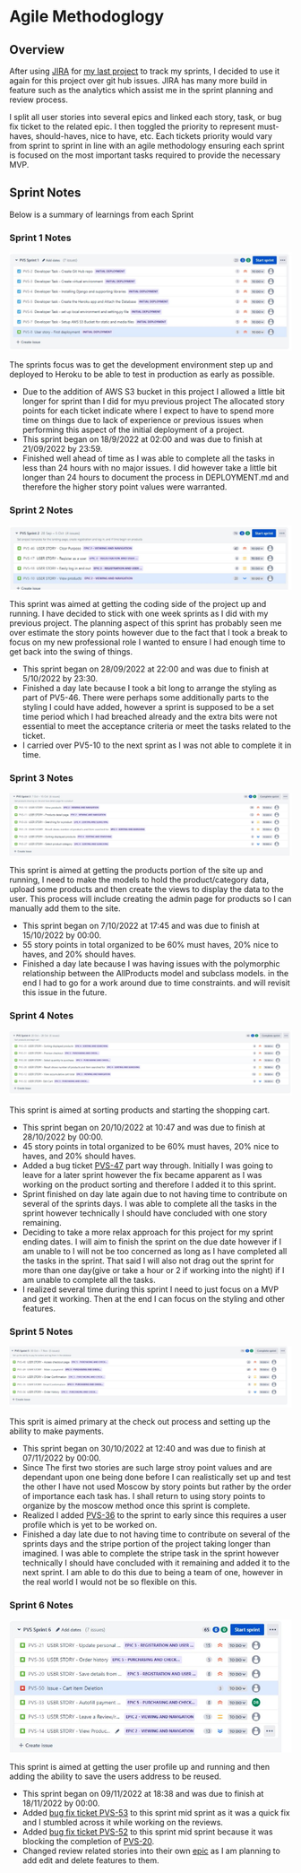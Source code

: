 # Agile Methodoglogy

## Overview

After using [JIRA](https://dnlbowers.atlassian.net/jira/software/projects/PVS/boards/5/roadmap) for [my last project](https://github.com/dnlbowers/jobs-a-gooden) to track my sprints, I decided to use it again for this project over git hub issues. JIRA has many more build in feature such as the analytics which assist me in the sprint planning and review process.

I split all user stories into several epics and linked each story, task, or bug fix ticket to the related epic. I then toggled the priority to represent must-haves, should-haves, nice to have, etc. Each tickets priority would vary from sprint to sprint in line with an agile methodology ensuring each sprint is focused on the most important tasks required to provide the necessary MVP.

## Sprint Notes

Below is a summary of learnings from each Sprint

### Sprint 1 Notes

![Sprint 1](/docs/agile/sprintscreenshots/sprint1.jpg)

The sprints focus was to get the development environment step up and deployed to Heroku to be able to test in production as early as possible.

* Due to the addition of AWS S3 bucket in this project I allowed a little bit longer for sprint than I did for myu previous project The allocated story points for each ticket indicate where I expect to have to spend more time on things due to lack of experience or previous issues when performing this aspect of the initial deployment of a project.
* This sprint began on 18/9/2022 at 02:00 and was due to finish at 21/09/2022 by 23:59.
* Finished well ahead of time as I was able to complete all the tasks in less than 24 hours with no major issues. I did however take a little bit longer than 24 hours to document the process in DEPLOYMENT.md and therefore the higher story point values were warranted.

### Sprint 2 Notes

![Sprint 2](/docs/agile/sprintscreenshots/sprint2.jpg)

This sprint was aimed at getting the coding side of the project up and running. I have decided to stick with one week sprints as I did with my previous project. The planning aspect of this sprint has probably seen me over estimate the story points however due to the fact that I took a break to focus on my new professional role I wanted to ensure I had enough time to get back into the swing of things.

* This sprint began on 28/09/2022 at 22:00 and was due to finish at 5/10/2022 by 23:30.
* Finished a day late because I took a bit long to arrange the styling as part of PV5-46. There were perhaps some additionally parts to the styling I could have added, however a sprint is supposed to be a set time period which I had breached already and the extra bits were not essential to meet the acceptance criteria or meet the tasks related to the ticket.
* I carried over PV5-10 to the next sprint as I was not able to complete it in time.

### Sprint 3 Notes

![Sprint 3](/docs/agile/sprintscreenshots/sprint3.jpg)

This sprint is aimed at getting the products portion of the site up and running, I need to make the models to hold the product/category data, upload some products and then create the views to display the data to the user. This process will include creating the admin page for products so I can manually add them to the site.

* This sprint began on 7/10/2022 at 17:45 and was due to finish at 15/10/2022 by 00:00.
* 55 story points in total organized to be 60% must haves, 20% nice to haves, and 20% should haves.
* Finished a day late because I was having issues with the polymorphic relationship between the AllProducts model and subclass models. in the end I had to go for a work around due to time constraints. and will revisit this issue in the future.

### Sprint 4 Notes

![Sprint 4](/docs/agile/sprintscreenshots/sprint4.jpg)

This sprint is aimed at sorting products and starting the shopping cart.

* This sprint began on 20/10/2022 at 10:47 and was due to finish at 28/10/2022 by 00:00.
* 45 story points in total organized to be 60% must haves, 20% nice to haves, and 20% should haves.
* Added a bug ticket [PVS-47](https://dnlbowers.atlassian.net/browse/PVS-47) part way through. Initially I was going to leave for a later sprint however the fix became apparent as I was working on the product sorting and therefore I added it to this sprint.
* Sprint finished on day late again due to not having time to contribute on several of the sprints days. I was able to complete all the tasks in the sprint however technically I should have concluded with one story remaining.
* Deciding to take a more relax approach for this project for my sprint ending dates. I will aim to finish the sprint on the due date however if I am unable to I will not be too concerned as long as I have completed all the tasks in the sprint. That said I will also not drag out the sprint for more than one day(give or take a hour or 2 if working into the night) if I am unable to complete all the tasks.
* I realized several time during this sprint I need to just focus on a MVP and get it working. Then at the end I can focus on the styling and other features.

### Sprint 5 Notes

![Sprint 5](/docs/agile/sprintscreenshots/sprint5.jpg)

This sprit is aimed primary at the check out process and setting up the ability to make payments.

* This sprint began on 30/10/2022 at 12:40 and was due to finish at 07/11/2022 by 00:00.
* Since The first two stories are such large stroy point values and are dependant upon one being done before I can realistically set up and test the other I have not used Moscow by story points but rather by the order of importance each task has. I shall return to using story points to organize by the moscow method once this sprint is complete.
* Realized I added [PVS-36](https://dnlbowers.atlassian.net/browse/PVS-36) to the sprint to early since this requires a user profile which is yet to be worked on.
* Finished a day late due to not having time to contribute on several of the sprints days and the stripe portion of the project taking longer than imagined. I was able to complete the stripe task in the sprint however technically I should have concluded with it remaining and added it to the next sprint. I am able to do this due to being a team of one, however in the real world I would not be so flexible on this.

### Sprint 6 Notes

![Sprint 6](/docs/agile/sprintscreenshots/sprint6.jpg)

This sprint is aimed at getting the user profile up and running and then adding the ability to save the users address to be reused.

* This sprint began on 09/11/2022 at 18:38 and was due to finish at 18/11/2022 by 00:00.
* Added [bug fix ticket PVS-53](https://dnlbowers.atlassian.net/browse/PVS-53) to this sprint mid sprint as it was a quick fix and I stumbled across it while working on the reviews.
* Added [bug fix ticket PVS-52](https://dnlbowers.atlassian.net/browse/PVS-52) to this sprint mid sprint because it was blocking the completion of [PVS-20](https://dnlbowers.atlassian.net/browse/PVS-20).
* Changed review related stories into their own [epic](https://dnlbowers.atlassian.net/browse/PVS-54) as I am planning to add edit and delete features to them.
